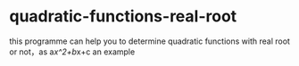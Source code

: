 # quadratic-functions-real-root
this programme can help you to determine quadratic functions with real root or not，as a*x^2+b*x+c an example
